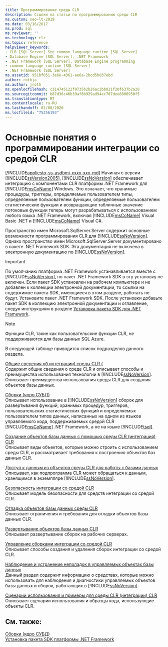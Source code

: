 ```yaml
---
title: Программирование среды CLR
description: Ссылки на статьи по программированию среды CLR
ms.custom: seo-lt-2019
ms.date: 03/16/2017
ms.prod: sql
ms.reviewer: ''
ms.technology: clr
ms.topic: reference
helpviewer_keywords:
- CLR [SQL Server] See common language runtime [SQL Server]
- Database Engine [SQL Server], .NET Framework
- .NET Framework [SQL Server], Database Engine programming
- common language runtime [SQL Server]
- .NET Framework [SQL Server]
ms.assetid: 951bf851-3e6e-4361-ae6a-2bcd5b837ebd
author: rothja
ms.author: jroth
ms.openlocfilehash: c314745122f0735b2b26ac2bb021f20f637b2a28
ms.sourcegitcommit: b87d36c46b39af8b929ad94ec707dee8800950f5
ms.translationtype: MT
ms.contentlocale: ru-RU
ms.lasthandoff: 02/08/2020
ms.locfileid: "75256193"
---
```

# <a name="common-language-runtime-clr-integration-programming-concepts"></a>Основные понятия о программировании интеграции со средой CLR
[!INCLUDE[appliesto-ss-asdbmi-xxxx-xxx-md](../../includes/appliesto-ss-asdbmi-xxxx-xxx-md.md)]
  Начиная с версии [!INCLUDE[ssVersion2005](../../includes/ssversion2005-md.md)], [!INCLUDE[ssNoVersion](../../includes/ssnoversion-md.md)] обеспечивает интеграцию с компонентами CLR платформы .NET Framework для [!INCLUDE[msCoName](../../includes/msconame-md.md)] Windows. Это означает, что хранимые процедуры, триггеры, определяемые пользователем типы, определяемые пользователем функции, определяемые пользователем статистические функции и возвращающие табличные значение потоковые функции теперь могут разрабатываться с использованием любого языка .NET Framework, включая [!INCLUDE[msCoName](../../includes/msconame-md.md)] Visual Basic .NET и [!INCLUDE[msCoName](../../includes/msconame-md.md)] Visual C#.  
  
 Пространство имен Microsoft.SqlServer.Server содержит основные возможности программирования CLR для [!INCLUDE[ssNoVersion](../../includes/ssnoversion-md.md)]. Однако пространство имен Microsoft.SqlServer.Server документировано в пакете .NET Framework SDK. Эта документация не включена в электронную документацию по [!INCLUDE[ssNoVersion](../../includes/ssnoversion-md.md)].  
  
> [!IMPORTANT]  
>  По умолчанию платформа .NET Framework устанавливается вместе с [!INCLUDE[ssNoVersion](../../includes/ssnoversion-md.md)], но пакет .NET Framework SDK в эту установку не включен. Если пакет SDK установлен на рабочем компьютере и не добавлен к коллекции электронной документации, то ссылки на содержимое пакета SDK, имеющиеся в этом разделе, работать не будут. Установите пакет .NET Framework SDK. После установки добавьте пакет SDK в коллекцию электронной документации и оглавление, следуя инструкциям в разделе [Установка пакета SDK для .NET Framework](https://technet.microsoft.com/library/bb686823\(v=SQL.105\).aspx).  
  
> [!NOTE]  
>  Функции CLR, такие как пользовательские функции CLR, *не* поддерживаются для базы данных SQL Azure.  
  
 В следующей таблице приводится список подразделов данного раздела.  
  
 [Общие сведения об интеграции&#41; среды CLR &#40;](../../relational-databases/clr-integration/common-language-runtime-integration-overview.md)  
 Содержит общие сведения о среде CLR и описывает способы и преимущества использования технологии в [!INCLUDE[ssNoVersion](../../includes/ssnoversion-md.md)]. Описывает преимущества использования среды CLR для создания объектов базы данных.  
  
 [Сборки &#40;ядро СУБД&#41;](../../relational-databases/clr-integration/assemblies-database-engine.md)  
 Описывает использование в [!INCLUDE[ssNoVersion](../../includes/ssnoversion-md.md)] сборок для развертывания функций, хранимых процедур, триггеров, пользовательских статистических функций и определяемых пользователем типов данных, написанных на одном из языков управляемого кода, поддерживаемых средой CLR [!INCLUDE[msCoName](../../includes/msconame-md.md)] .NET Framework, а не на языке [!INCLUDE[tsql](../../includes/tsql-md.md)].  
  
 [Создание объектов базы данных с помощью среды CLR &#40;интеграция&#41; CLR](../../relational-databases/clr-integration/database-objects/building-database-objects-with-common-language-runtime-clr-integration.md)  
 Описывает виды объектов, которые можно строить с использованием среды CLR, и рассматривает требования к построению объектов баз данных CLR.  
  
 [Доступ к данным из объектов среды CLR для работы с базами данных](../../relational-databases/clr-integration/data-access/data-access-from-clr-database-objects.md)  
 Описывает, как подпрограмма CLR может обращаться к данным, хранящимся в экземпляре [!INCLUDE[ssNoVersion](../../includes/ssnoversion-md.md)].  
  
 [Безопасность интеграции со средой CLR](../../relational-databases/clr-integration/security/clr-integration-security.md)  
 Описывает модель безопасности для средств интеграции со средой CLR.  
  
 [Отладка объектов базы данных среды CLR](../../relational-databases/clr-integration/debugging-clr-database-objects.md)  
 Описывает ограничения и требования для отладки объектов базы данных CLR.  
  
 [Развертывание объектов базы данных CLR](../../relational-databases/clr-integration/deploying-clr-database-objects.md)  
 Описывает развертывание сборок на рабочих серверах.  
  
 [Управление сборками интеграции со средой CLR](../../relational-databases/clr-integration/assemblies/managing-clr-integration-assemblies.md)  
 Описывает способы создания и удаления сборок интеграции со средой CLR.  
  
 [Наблюдение и устранение неполадок в управляемых объектах базы данных](../../relational-databases/clr-integration/monitoring-and-troubleshooting-managed-database-objects.md)  
 Данный раздел содержит информацию о средствах, которые можно использовать для наблюдения и диагностики управляемых объектов базы данных и сборок, работающих в [!INCLUDE[ssNoVersion](../../includes/ssnoversion-md.md)].  
  
 [Сценарии использования и примеры для среды CLR &#40;интеграции&#41; CLR](https://msdn.microsoft.com/library/33aac25f-abb4-4f29-af88-4a0dacd80ae7)  
 Описывает сценарии использования и образцы кода, использующие объекты CLR.  
  
## <a name="see-also"></a>См. также:  
 [Сборки &#40;ядро СУБД&#41;](../../relational-databases/clr-integration/assemblies-database-engine.md)   
 [Установка пакета SDK платформы .NET Framework](https://technet.microsoft.com/library/bb686823\(v=SQL.105\).aspx)  
  
  
